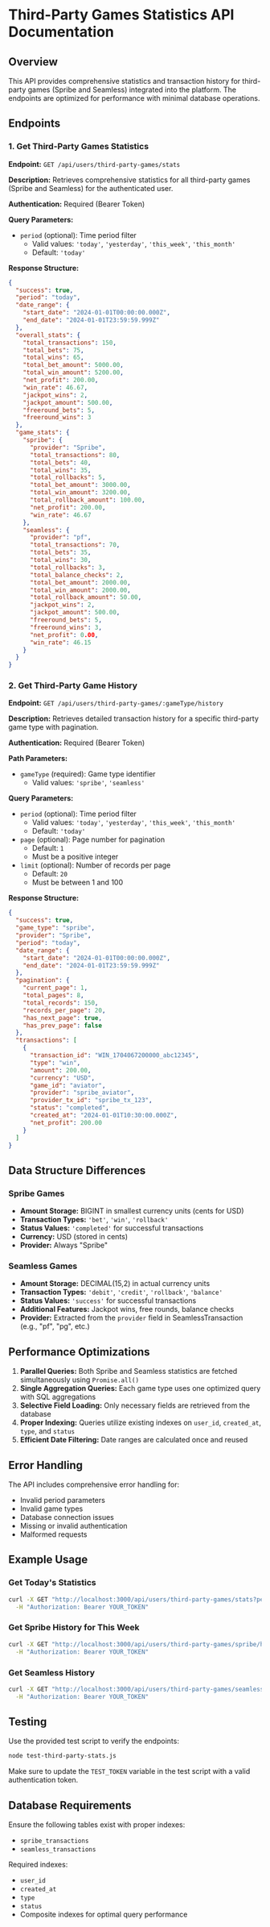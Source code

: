 # Third-Party Games Statistics API Documentation

## Overview

This API provides comprehensive statistics and transaction history for third-party games (Spribe and Seamless) integrated into the platform. The endpoints are optimized for performance with minimal database operations.

## Endpoints

### 1. Get Third-Party Games Statistics

**Endpoint:** `GET /api/users/third-party-games/stats`

**Description:** Retrieves comprehensive statistics for all third-party games (Spribe and Seamless) for the authenticated user.

**Authentication:** Required (Bearer Token)

**Query Parameters:**
- `period` (optional): Time period filter
  - Valid values: `'today'`, `'yesterday'`, `'this_week'`, `'this_month'`
  - Default: `'today'`

**Response Structure:**
```json
{
  "success": true,
  "period": "today",
  "date_range": {
    "start_date": "2024-01-01T00:00:00.000Z",
    "end_date": "2024-01-01T23:59:59.999Z"
  },
  "overall_stats": {
    "total_transactions": 150,
    "total_bets": 75,
    "total_wins": 65,
    "total_bet_amount": 5000.00,
    "total_win_amount": 5200.00,
    "net_profit": 200.00,
    "win_rate": 46.67,
    "jackpot_wins": 2,
    "jackpot_amount": 500.00,
    "freeround_bets": 5,
    "freeround_wins": 3
  },
  "game_stats": {
    "spribe": {
      "provider": "Spribe",
      "total_transactions": 80,
      "total_bets": 40,
      "total_wins": 35,
      "total_rollbacks": 5,
      "total_bet_amount": 3000.00,
      "total_win_amount": 3200.00,
      "total_rollback_amount": 100.00,
      "net_profit": 200.00,
      "win_rate": 46.67
    },
    "seamless": {
      "provider": "pf",
      "total_transactions": 70,
      "total_bets": 35,
      "total_wins": 30,
      "total_rollbacks": 3,
      "total_balance_checks": 2,
      "total_bet_amount": 2000.00,
      "total_win_amount": 2000.00,
      "total_rollback_amount": 50.00,
      "jackpot_wins": 2,
      "jackpot_amount": 500.00,
      "freeround_bets": 5,
      "freeround_wins": 3,
      "net_profit": 0.00,
      "win_rate": 46.15
    }
  }
}
```

### 2. Get Third-Party Game History

**Endpoint:** `GET /api/users/third-party-games/:gameType/history`

**Description:** Retrieves detailed transaction history for a specific third-party game type with pagination.

**Authentication:** Required (Bearer Token)

**Path Parameters:**
- `gameType` (required): Game type identifier
  - Valid values: `'spribe'`, `'seamless'`

**Query Parameters:**
- `period` (optional): Time period filter
  - Valid values: `'today'`, `'yesterday'`, `'this_week'`, `'this_month'`
  - Default: `'today'`
- `page` (optional): Page number for pagination
  - Default: `1`
  - Must be a positive integer
- `limit` (optional): Number of records per page
  - Default: `20`
  - Must be between 1 and 100

**Response Structure:**
```json
{
  "success": true,
  "game_type": "spribe",
  "provider": "Spribe",
  "period": "today",
  "date_range": {
    "start_date": "2024-01-01T00:00:00.000Z",
    "end_date": "2024-01-01T23:59:59.999Z"
  },
  "pagination": {
    "current_page": 1,
    "total_pages": 8,
    "total_records": 150,
    "records_per_page": 20,
    "has_next_page": true,
    "has_prev_page": false
  },
  "transactions": [
    {
      "transaction_id": "WIN_1704067200000_abc12345",
      "type": "win",
      "amount": 200.00,
      "currency": "USD",
      "game_id": "aviator",
      "provider": "spribe_aviator",
      "provider_tx_id": "spribe_tx_123",
      "status": "completed",
      "created_at": "2024-01-01T10:30:00.000Z",
      "net_profit": 200.00
    }
  ]
}
```

## Data Structure Differences

### Spribe Games
- **Amount Storage:** BIGINT in smallest currency units (cents for USD)
- **Transaction Types:** `'bet'`, `'win'`, `'rollback'`
- **Status Values:** `'completed'` for successful transactions
- **Currency:** USD (stored in cents)
- **Provider:** Always "Spribe"

### Seamless Games
- **Amount Storage:** DECIMAL(15,2) in actual currency units
- **Transaction Types:** `'debit'`, `'credit'`, `'rollback'`, `'balance'`
- **Status Values:** `'success'` for successful transactions
- **Additional Features:** Jackpot wins, free rounds, balance checks
- **Provider:** Extracted from the `provider` field in SeamlessTransaction (e.g., "pf", "pg", etc.)

## Performance Optimizations

1. **Parallel Queries:** Both Spribe and Seamless statistics are fetched simultaneously using `Promise.all()`
2. **Single Aggregation Queries:** Each game type uses one optimized query with SQL aggregations
3. **Selective Field Loading:** Only necessary fields are retrieved from the database
4. **Proper Indexing:** Queries utilize existing indexes on `user_id`, `created_at`, `type`, and `status`
5. **Efficient Date Filtering:** Date ranges are calculated once and reused

## Error Handling

The API includes comprehensive error handling for:
- Invalid period parameters
- Invalid game types
- Database connection issues
- Missing or invalid authentication
- Malformed requests

## Example Usage

### Get Today's Statistics
```bash
curl -X GET "http://localhost:3000/api/users/third-party-games/stats?period=today" \
  -H "Authorization: Bearer YOUR_TOKEN"
```

### Get Spribe History for This Week
```bash
curl -X GET "http://localhost:3000/api/users/third-party-games/spribe/history?period=this_week&page=1&limit=10" \
  -H "Authorization: Bearer YOUR_TOKEN"
```

### Get Seamless History
```bash
curl -X GET "http://localhost:3000/api/users/third-party-games/seamless/history?period=today&page=1&limit=20" \
  -H "Authorization: Bearer YOUR_TOKEN"
```

## Testing

Use the provided test script to verify the endpoints:

```bash
node test-third-party-stats.js
```

Make sure to update the `TEST_TOKEN` variable in the test script with a valid authentication token.

## Database Requirements

Ensure the following tables exist with proper indexes:
- `spribe_transactions`
- `seamless_transactions`

Required indexes:
- `user_id`
- `created_at`
- `type`
- `status`
- Composite indexes for optimal query performance 
